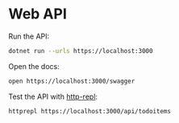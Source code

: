 # Web API

Run the API:

```bash
dotnet run --urls https://localhost:3000
```

Open the docs:

```bash
open https://localhost:3000/swagger
```

Test the API with [http-repl](https://learn.microsoft.com/en-us/aspnet/core/web-api/http-repl/?view=aspnetcore-6.0):

```bash
httprepl https://localhost:3000/api/todoitems
```
